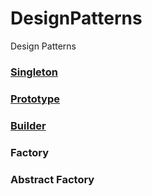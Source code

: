 # DesignPatterns
Design Patterns

### [Singleton](SingletonPattern/SingletonPattern.md)

### [Prototype](PrototypePattern/PrototypePattern.md)

### [Builder](BuilderPattern/BuilderPattern.md)

### Factory

### Abstract Factory
